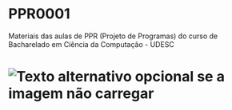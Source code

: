 # PPR0001
Materiais das aulas de PPR (Projeto de Programas) do curso de Bacharelado em Ciência da Computação - UDESC

# ![Texto alternativo opcional se a imagem não carregar](http://www.thetechblock.com/wp-content/uploads/2019/08/word-image-2.png)
